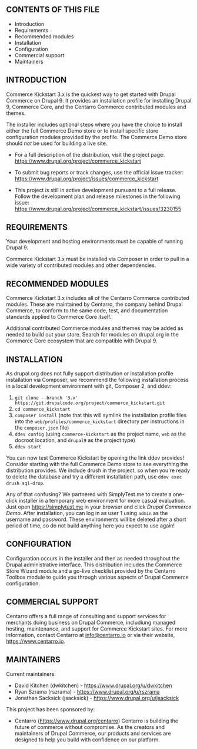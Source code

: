 CONTENTS OF THIS FILE
---------------------

 * Introduction
 * Requirements
 * Recommended modules
 * Installation
 * Configuration
 * Commercial support
 * Maintainers

INTRODUCTION
------------

Commerce Kickstart 3.x is the quickest way to get started with Drupal Commerce
on Drupal 9. It provides an installation profile for installing Drupal 9,
Commerce Core, and the Centarro Commerce contributed modules and themes.

The installer includes optional steps where you have the choice to install
either the full Commerce Demo store or to install specific store configuration
modules provided by the profile. The Commerce Demo store should *not* be used
for building a live site.

 * For a full description of the distribution, visit the project page:
   https://www.drupal.org/project/commerce_kickstart

 * To submit bug reports or track changes, use the official issue tracker:
   https://www.drupal.org/project/issues/commerce_kickstart

 * This project is still in active development pursuant to a full release.
   Follow the development plan and release milestones in the following issue:
   https://www.drupal.org/project/commerce_kickstart/issues/3230155

REQUIREMENTS
------------

Your development and hosting environments must be capable of running Drupal 9.

Commerce Kickstart 3.x must be installed via Composer in order to pull in a
wide variety of contributed modules and other dependencies.

RECOMMENDED MODULES
-------------------

Commerce Kickstart 3.x includes all of the Centarro Commerce contributed
modules. These are maintained by Centarro, the company behind Drupal Commerce,
to conform to the same code, test, and documentation standards applied to
Commerce Core itself.

Additional contributed Commerce modules and themes may be added as needed to
build out your store. Search for modules on drupal.org in the Commerce Core
ecosystem that are compatible with Drupal 9.

INSTALLATION
------------

As drupal.org does not fully support distribution or installation profile
installation via Composer, we recommend the following installation process in
a local development environment with git, Composer 2, and ddev:

 1. `git clone --branch '3.x' https://git.drupalcode.org/project/commerce_kickstart.git`
 2. `cd commerce_kickstart`
 3. `composer install` (note that this will symlink the installation profile
    files into the `web/profiles/commerce_kickstart` directory per instructions
    in the `composer.json` file)
 4. `ddev config` (using `commerce-kickstart` as the project name, `web` as the
    docroot location, and `drupal9` as the project type)
 5. `ddev start`

You can now test Commerce Kickstart by opening the link ddev provides! Consider
starting with the full Commerce Demo store to see everything the distribution
provides. We include drush in the project, so when you're ready to delete the
database and try a different installation path, use `ddev exec drush sql-drop`.

Any of that confusing? We partnered with SimplyTest.me to create a one-click
installer in a temporary web environment for more casual evaluation. Just
open https://simplytest.me in your browser and click *Drupal Commerce Demo*.
After installation, you can log in as user 1 using `admin` as the username and
password. These environments will be deleted after a short period of time, so
do not build anything here you expect to use again!

CONFIGURATION
-------------

Configuration occurs in the installer and then as needed throughout the Drupal
administrative interface. This distribution includes the Commerce Store Wizard
module and a go-live checklist provided by the Centarro Toolbox module to guide
you through various aspects of Drupal Commerce configuration.

COMMERCIAL SUPPORT
------------------

Centarro offers a full range of consulting and support services for merchants
doing business on Drupal Commerce, includiung managed hosting, maintenance,
and support for Commerce Kickstart sites. For more information, contact
Centarro at info@centarro.io or via their website, https://www.centarro.io.

MAINTAINERS
-----------

Current maintainers:
 * David Kitchen (dwkitchen) - https://www.drupal.org/u/dwkitchen
 * Ryan Szrama (rszrama) - https://www.drupal.org/u/rszrama
 * Jonathan Sacksick (jsacksick) - https://www.drupal.org/u/jsacksick

This project has been sponsored by:
 * Centarro (https://www.drupal.org/centarro)
   Centarro is building the future of commerce without compromise. As the
   creators and maintainers of Drupal Commerce, our products and services
   are designed to help you build with confidence on our platform.
